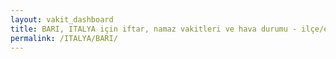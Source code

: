 ```yaml
---
layout: vakit_dashboard
title: BARI, ITALYA için iftar, namaz vakitleri ve hava durumu - ilçe/eyalet seç
permalink: /ITALYA/BARI/
---
```


<script type="text/javascript">
  var GLOBAL_COUNTRY = 'ITALYA';
  var GLOBAL_CITY = 'BARI';
  var GLOBAL_STATE = '';
  var lat = 72;
  var lon = 21;
</script>
